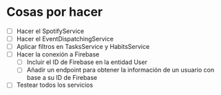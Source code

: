 # Cosas por hacer

- [ ] Hacer el SpotifyService
- [ ] Hacer el EventDispatchingService
- [ ] Aplicar filtros en TasksService y HabitsService
- [ ] Hacer la conexión a Firebase
    + [ ] Incluir el ID de Firebase en la entidad User
    + [ ] Añadir un endpoint para obtener la información de un usuario con base
        a su ID de Firebase
- [ ] Testear todos los servicios
